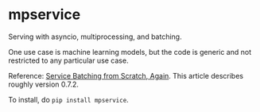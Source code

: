 # mpservice

Serving with asyncio, multiprocessing, and batching.

One use case is machine learning models, but the code is generic and not restricted to any particular use case.

Reference: [Service Batching from Scratch, Again](https://zpz.github.io/blog/batched-service-redesign/). This article describes roughly version 0.7.2.

To install, do `pip install mpservice`.